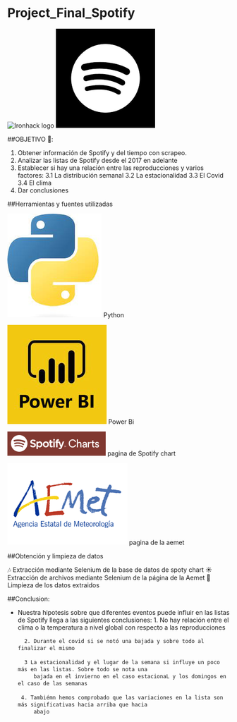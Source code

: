 # Project_Final_Spotify

![Ironhack logo](https://i.imgur.com/1QgrNNw.png)     ![img](img/logo_negroblanco.png)

##OBJETIVO 🎯:

1. Obtener información de Spotify y del tiempo con scrapeo.
2. Analizar las listas de Spotify desde el 2017 en adelante
3. Establecer si hay una relación entre las reproducciones y varios factores:
        3.1 La distribución semanal
        3.2 La estacionalidad
        3.3 El Covid
        3.4 El clima
4. Dar conclusiones

##Herramientas y fuentes utilizadas

![img](img/python.jpeg) Python

![img](img/power_bi.jpeg) Power Bi  

![img](img/spoty%20chart.png) pagina de Spotify chart 

![img](img/aemet.png) pagina de la aemet 

##Obtención y limpieza de datos

🎶 Extracción mediante Selenium de la base de datos de spoty chart 
☀️ Extracción de archivos mediante Selenium de la página de la Aemet
🫧 Limpieza de los datos extraidos


##Conclusion:

 - Nuestra hipotesis sobre que diferentes eventos puede influir en las listas de Spotify llega a las siguientes
        conclusiones:
         1. No hay relación entre el clima  o la temperatura a nivel global con respecto a las reproducciones
         
         2. Durante el covid si se notó una bajada y sobre todo al finalizar el mismo 

         3 La estacionalidad y el lugar de la semana si influye un poco más en las listas. Sobre todo se nota una 
            bajada en el invierno en el caso estacionaL y los domingos en el caso de las semanas

        4. Tambiémn hemos comprobado que las variaciones en la lista son más significativas hacia arriba que hacia
            abajo








